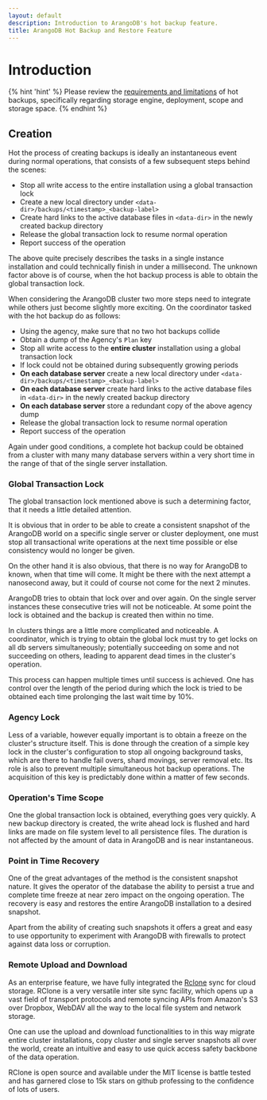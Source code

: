 ```yaml
---
layout: default
description: Introduction to ArangoDB's hot backup feature.
title: ArangoDB Hot Backup and Restore Feature
---
```

Introduction
============

{% hint 'hint' %}
Please review the [requirements and limitations](hot-backup-restore-limitations.html)
of hot backups, specifically regarding storage engine, deployment, scope
and storage space.
{% endhint %}

Creation
--------

Hot the process of creating backups is ideally an instantaneous event during
normal operations, that consists of a few subsequent steps behind the scenes:

- Stop all write access to the entire installation using a global transaction lock
- Create a new local directory under `<data-dir>/backups/<timestamp>_<backup-label>`
- Create hard links to the active database files in `<data-dir>` in the newly
  created backup directory
- Release the global transaction lock to resume normal operation
- Report success of the operation

The above quite precisely describes the tasks in a single instance installation
and could technically finish in under a millisecond. The unknown factor above is
of course, when the hot backup process is able to obtain the global transaction lock.

When considering the ArangoDB cluster two more steps need to integrate while
others just become slightly more exciting. On the coordinator tasked with the
hot backup do as follows:

- Using the agency, make sure that no two hot backups collide
- Obtain a dump of the Agency's `Plan` key
- Stop all write access to the **entire cluster** installation using a
  global transaction lock
- If lock could not be obtained during subsequently growing periods
- **On each database server** create a new local directory under
  `<data-dir>/backups/<timestamp>_<backup-label>`
- **On each database server** create hard links to the active database files
  in `<data-dir>` in the newly created backup directory
- **On each database server** store a redundant copy of the above agency dump
- Release the global transaction lock to resume normal operation
- Report success of the operation

Again under good conditions, a complete hot backup could be obtained from a
cluster with many many database servers within a very short time in the range
of that of the single server installation.

### Global Transaction Lock

The global transaction lock mentioned above is such a determining factor,
that it needs a little detailed attention. 

It is obvious that in order to be able to create a consistent snapshot of the
ArangoDB world on a specific single server or cluster deployment, one must
stop all transactional write operations at the next time possible or else
consistency would no longer be given.

On the other hand it is also obvious, that there is no way for ArangoDB to
known, when that time will come. It might be there with the next attempt a
nanosecond away, but it could of course not come for the next 2 minutes.

ArangoDB tries to obtain that lock over and over again. On the single server
instances these consecutive tries will not be noticeable. At some point the
lock is obtained and the backup is created then within no time.

In clusters things are a little more complicated and noticeable.
A coordinator, which is trying to obtain the global lock must try to get locks
on all db servers simultaneously; potentially succeeding on some and not
succeeding on others, leading to apparent dead times in the cluster's operation.

This process can happen multiple times until success is achieved.
One has control over the length of the period during which the lock is tried to
be obtained each time prolonging the last wait time by 10%.

### Agency Lock

Less of a variable, however equally important is to obtain a freeze on the
cluster's structure itself. This is done through the creation of a simple key
lock in the cluster's configuration to stop all ongoing background tasks,
which are there to handle fail overs, shard movings, server removal etc.
Its role is also to prevent multiple simultaneous hot backup operations.
The acquisition of this key is predictably done within a matter of few seconds.

### Operation's Time Scope

One the global transaction lock is obtained, everything goes very quickly.
A new backup directory is created, the write ahead lock is flushed and
hard links are made on file system level to all persistence files.
The duration is not affected by the amount of data in ArangoDB and is near
instantaneous.

### Point in Time Recovery

One of the great advantages of the method is the consistent snapshot nature.
It gives the operator of the database the ability to persist a true and
complete time freeze at near zero impact on the ongoing operation.
The recovery is easy and restores the entire ArangoDB installation to a
desired snapshot.

Apart from the ability of creating such snapshots it offers a great and easy
to use opportunity to experiment with ArangoDB with firewalls to protect
against data loss or corruption.

### Remote Upload and Download

As an enterprise feature, we have fully integrated the
[Rclone](https://rclone.org/) sync for cloud storage. RClone is a very
versatile inter site sync facility, which opens up a vast field of transport
protocols and remote syncing APIs from Amazon's S3 over Dropbox, WebDAV all
the way to the local file system and network storage.

One can use the upload and download functionalities to in this way migrate
entire cluster installations, copy cluster and single server snapshots all
over the world, create an intuitive and easy to use quick access safety
backbone of the data operation. 

RClone is open source and available under the MIT license is battle tested
and has garnered close to 15k stars on github professing to the confidence
of lots of users.
